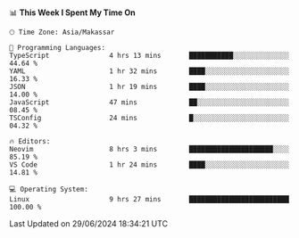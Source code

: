 <!--START_SECTION:waka-->
📊 **This Week I Spent My Time On** 

```text
🕑︎ Time Zone: Asia/Makassar

💬 Programming Languages: 
TypeScript               4 hrs 13 mins       ███████████░░░░░░░░░░░░░░   44.64 % 
YAML                     1 hr 32 mins        ████░░░░░░░░░░░░░░░░░░░░░   16.33 % 
JSON                     1 hr 19 mins        ████░░░░░░░░░░░░░░░░░░░░░   14.00 % 
JavaScript               47 mins             ██░░░░░░░░░░░░░░░░░░░░░░░   08.45 % 
TSConfig                 24 mins             █░░░░░░░░░░░░░░░░░░░░░░░░   04.32 % 

🔥 Editors: 
Neovim                   8 hrs 3 mins        █████████████████████░░░░   85.19 % 
VS Code                  1 hr 24 mins        ████░░░░░░░░░░░░░░░░░░░░░   14.81 % 

💻 Operating System: 
Linux                    9 hrs 27 mins       █████████████████████████   100.00 % 
```


 Last Updated on 29/06/2024 18:34:21 UTC
<!--END_SECTION:waka-->

